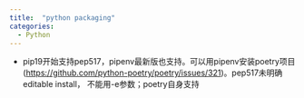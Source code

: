 ```yaml
---
title:  "python packaging"
categories: 
  - Python
---
```


- pip19开始支持pep517，pipenv最新版也支持。可以用pipenv安装poetry项目(https://github.com/python-poetry/poetry/issues/321)。pep517未明确editable install， 不能用-e参数；poetry自身支持
